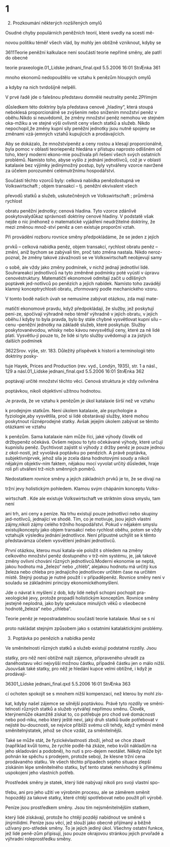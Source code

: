 # 1

2. Prozkoumání některých rozšířených omylů

Osudné chyby populárních peněžních teorií, které svedly na scestí mě-

novou politiku téměř všech vlád, by mohly jen obtížně vzniknout, kdyby se

3611Teorie peněžní kalkulace není součástí teorie nepřímé směny, ale patří do obecné

teorie praxeologie.01_Lidske jednani_final.qxd 5.5.2006 16:01 StrÆnka 361

mnoho ekonomů nedopouštělo ve vztahu k penězům hloupých omylů

a kdyby na nich tvrdošíjně nelpěli.

V prvé řadě jde o falešnou představu domnělé neutrality peněz.2Přímým

důsledkem této doktríny byla představa cenové „hladiny“, která stoupá neboklesá proporcionálně se zvýšením nebo snížením množství peněz v oběhu.Nikdo si neuvědomil, že změny množství peněz nemohou ve stejném oka-mžiku a ve stejné výši ovlivnit ceny všech statků a služeb. Nikdo nepochopil,že změny kupní síly peněžní jednotky jsou nutně spojeny se změnami vzá-jemných vztahů kupujících a prodávajících.

Aby se dokázalo, že množstvípeněz a ceny rostou a klesají proporcionálně, byla pomoc v oblasti teoriepeněz hledána v přístupu naprosto odlišném od toho, který moderní ekono-mie používala při řešení všech svých ostatních problémů. Namísto toho, abyse vyšlo z jednání jednotlivců, což je v oblasti katalaxie bez výjimky jedinýmožný postup, byly vytvářeny vzorce navržené za účelem porozumění celémutržnímu hospodářství.

Součástí těchto vzorců byly: celková nabídka penězdostupná ve Volkswirtschaft ; objem transakcí – tj. peněžní ekvivalent všech

převodů statků a služeb, uskutečněných ve Volkswirtschaft ; průměrná rychlost

obratu peněžní jednotky; cenová hladina. Tyto vzorce zdánlivě poskytovalydůkaz správnosti doktríny cenové hladiny. V podstatě však nejde o nic jinéhonež o matematické vyjádření neudržitelné doktríny, že mezi změnou množ-ství peněz a cen existuje proporční vztah.

Při provádění rozboru rovnice směny předpokládáme, že se jeden z jejích

prvků – celková nabídka peněz, objem transakcí, rychlost obratu peněz –změní, aniž bychom se zabývali tím, proč tato změna nastala. Nikdo neroz-poznal, že změny takové závažnosti se ve Volkswirtschaft neobjevují samy

o sobě, ale vždy jako změny podmínek, v nichž jednají jednotliví lidé. Souhrareakcí jednotlivců na tyto změněné podmínky poté vyústí v úpravu cenovéstruktury. Matematičtí ekonomové odmítají začít u odlišných poptávek jed-notlivců po penězích a jejich nabídek. Namísto toho zavádějí klamný konceptrychlosti obratu, zformovaný podle mechanického vzoru.

V tomto bodě našich úvah se nemusíme zabývat otázkou, zda mají mate-

matičtí ekonomové pravdu, když předpokládají, že služby, jež poskytují pení-ze, spočívají výhradně nebo téměř výhradně v jejich obratu, v jejich oběhu.I kdyby to byla pravda, bylo by stále chybné vysvětlovat kupní sílu – cenu –peněžní jednotky na základě služeb, které poskytuje. Služby poskytovanévodou, whisky nebo kávou nevysvětlují ceny, které za ně lidé platí. Vysvětlu-jí pouze to, že lidé si tyto služby uvědomují a za jistých dalších podmínek

3622Srov. výše, str. 183. Důležitý příspěvek k historii a terminologii této doktríny posky-

tuje Hayek, Prices and Production (rev. vyd., Londýn, 1935), str. 1 a násl., 129 a násl.01_Lidske jednani_final.qxd 5.5.2006 16:01 StrÆnka 362

poptávají určité množství těchto věcí. Cenová struktura je vždy ovlivněna

poptávkou, nikoli objektivní užitnou hodnotou.

Je pravda, že ve vztahu k penězům je úkol katalaxie širší než ve vztahu

k prodejným statkům. Není úkolem katalaxie, ale psychologie a fyziologie,aby vysvětlila, proč si lidé obstarávají služby, které mohou poskytnout různéprodejné statky. Avšak jejejím úkolem zabývat se těmito otázkami ve vztahu

k penězům. Sama katalaxie nám může říci, jaké výhody člověk od držbypeněz očekává. Ovšem nejsou to tyto očekávané výhody, které určují kupnísílu peněz. Dychtivost zajistit si výhody z držby peněz je pouze jednou z okol-ností, jež vyvolává poptávku po penězích. A právě poptávka, subjektivníprvek, jehož síla je zcela dána hodnotovými soudy a nikoli nějakým objektiv-ním faktem, nějakou mocí vyvolat určitý důsledek, hraje roli při utváření trž-ních směnných poměrů.

Nedostatkem rovnice směny a jejích základních prvků je to, že se dívají na

tržní jevy holistickým pohledem. Klamou svým chápáním konceptu Volks-

wirtschaft . Kde ale existuje Volkswirtschaft ve striktním slova smyslu, tam není

ani trh, ani ceny a peníze. Na trhu existují pouze jednotlivci nebo skupiny jed-notlivců, jednající ve shodě. Tím, co je motivuje, jsou jejich vlastní zájmy,nikoli zájmy celého tržního hospodářství. Pokud v nějakém smyslu existujíkoncepty jako objem transakcí nebo rychlost oběhu, potom se vždy vztahujík výsledku jednání jednotlivce. Není přípustné uchýlit se k těmto představámza účelem vysvětlení jednání jednotlivců.

První otázkou, kterou musí katala-xie položit s ohledem na změny celkového množství peněz dostupného v trž-ním systému, je, jak takové změny ovlivní chování různých jednotlivců.Moderní ekonomie se neptá, jakou hodnotu má „železo“ nebo „chléb“, alejakou hodnotu má určitý kus železa nebo chleba pro jednajícího jednotlivcev určitém čase na určitém místě. Stejný postup je nutné použít i v případěpeněz. Rovnice směny není v souladu se základními principy ekonomickéhomyšlení.

Jde o návrat k myšlení z dob, kdy lidé nebyli schopni pochopit pra-xeologické jevy, protože propadli holistickým konceptům. Rovnice směny jestejně neplodná, jako byly spekulace minulých věků o všeobecné hodnotě„železa“ nebo „chleba“.

Teorie peněz je nepostradatelnou součástí teorie katalaxie. Musí se s ní

proto nakládat stejným způsobem jako s ostatními katalaktickými problémy.

3. Poptávka po penězích a nabídka peněz

Ve směnitelnosti různých statků a služeb existují podstatné rozdíly. Jsou

statky, pro něž není obtížné najít zájemce, připraveného uhradit za danéhostavu věcí nejvyšší možnou částku, případně částku jen o málo nižší. Jsouvšak také statky, pro něž je hledání kupce velmi obtížné, i když je prodávají-

36301_Lidske jednani_final.qxd 5.5.2006 16:01 StrÆnka 363

cí ochoten spokojit se s mnohem nižší kompenzací, než kterou by mohl zís-

kat, kdyby našel zájemce se silnější poptávkou. Právě tyto rozdíly ve směni-telnosti různých statků a služeb vytvářejí nepřímou směnu. Člověk, kterýnemůže okamžitě získat to, co potřebuje pro chod své domácnosti nebo pod-niku, nebo který ještě neví, jaký druh statků bude potřebovat v nejisté bu-doucnosti, se nejvíce přiblíží svému cíli tehdy, když vymění méně směnitelnýstatek, jehož se chce vzdát, za směnitelnější.

Také se může stát, že fyzickévlastnosti zboží, jehož se chce zbavit (například kvůli tomu, že rychle podlé-há zkáze, nebo kvůli nákladům na jeho skladování a podobně), ho nutí s pro-dejem neotálet. Někdy může být pohnán ke spěchu s prodejem, protože sebojí, že klesne tržní cena prodávaného statku. Ve všech těchto případech sejeho situace zlepší získáním lépe směnitelného statku, byť tento statek nenívhodný k přímému uspokojení jeho vlastních potřeb.

Prostředek směny je statek, který lidé nabývají nikoli pro svoji vlastní spo-

třebu, ani pro jeho užití ve výrobním procesu, ale se záměrem směnit hopozději za takové statky, které chtějí spotřebovat nebo použít při výrobě.

Peníze jsou prostředkem směny. Jsou tím nejsměnitelnějším statkem,

který lidé získávají, protože ho chtějí později nabídnout ve směně s jinýmilidmi. Peníze jsou věcí, jež slouží jako obecně přijímaný a běžně užívaný pro-středek směny. To je jejich jediný úkol. Všechny ostatní funkce, jež lidé peně-zům připisují, jsou pouze okrajovou stránkou jejich prvořadé a výhradní roleprostředku směny.

